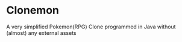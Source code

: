 # Clonemon
A very simplified Pokemon(RPG) Clone programmed in Java without (almost) any external assets
